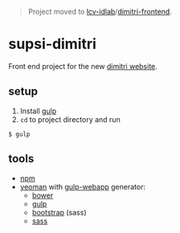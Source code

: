 > Project moved to [lcv-idlab](https://github.com/lcv-idlab/)/[dimitri-frontend](https://github.com/lcv-idlab/dimitri-frontend).

# supsi-dimitri
Front end project for the new [dimitri website](http://www.teatrodimitri.ch/scuola/).

## setup
1. Install [gulp](http://gulpjs.com/)
2. `cd` to project directory and run
```
$ gulp
```

## tools
- [npm](https://www.npmjs.com/)
- [yeoman](http://yeoman.io/) with [gulp-webapp](https://github.com/yeoman/generator-gulp-webapp) generator:
	- [bower](http://bower.io/)
	- [gulp](http://gulpjs.com/)
	- [bootstrap](http://getbootstrap.com/) (sass)
	- [sass](http://sass-lang.com/)
